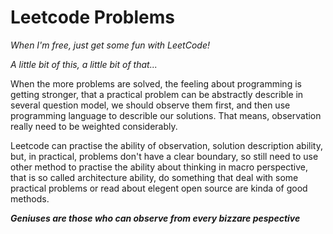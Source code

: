 # Leetcode Problems
*When I'm free, just get some fun with LeetCode!* 

*A little bit of this, a little bit of that...* 

When the more problems are solved, the feeling about programming is getting stronger, that
a practical problem can be abstractly describle in several question model, we should observe them first, and then use 
programming language to describle our solutions. That means, observation really need to be weighted considerably.

Leetcode can practise the ability of observation, solution description ability, but,
in practical, problems don't have a clear boundary, so still need to use other method to practise the ability about thinking in macro perspective, that is so called architecture ability, do something that deal with some practical problems or read about
elegent open source are kinda of good methods.

***Geniuses are those who can observe from every bizzare pespective***
